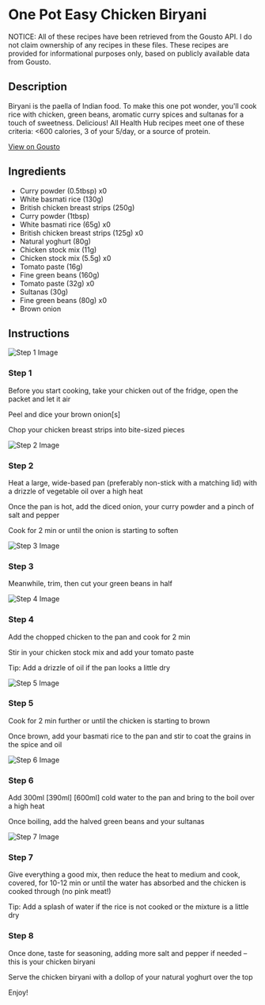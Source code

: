 # One Pot Easy Chicken Biryani

NOTICE: All of these recipes have been retrieved from the Gousto API. I do not claim ownership of any recipes in these files. These recipes are provided for informational purposes only, based on publicly available data from Gousto.

## Description

Biryani is the paella of Indian food. To make this one pot wonder, you'll cook rice with chicken, green beans, aromatic curry spices and sultanas for a touch of sweetness. Delicious! All Health Hub recipes meet one of these criteria: <600 calories, 3 of your 5/day, or a source of protein.

[View on Gousto](https://www.gousto.co.uk/recipes/cookbook/one-pot-easy-chicken-biryani)

## Ingredients

- Curry powder (0.5tbsp) x0
- White basmati rice (130g)
- British chicken breast strips (250g)
- Curry powder (1tbsp)
- White basmati rice (65g) x0
- British chicken breast strips (125g) x0
- Natural yoghurt (80g)
- Chicken stock mix (11g)
- Chicken stock mix (5.5g) x0
- Tomato paste (16g)
- Fine green beans (160g)
- Tomato paste (32g) x0
- Sultanas (30g)
- Fine green beans (80g) x0
- Brown onion

## Instructions

![Step 1 Image](https://production-media.gousto.co.uk/cms/recipe-step-image/step-1-16-1732612579203-x200.jpg)

### Step 1

Before you start cooking, take your chicken out of the fridge, open the packet and let it air

Peel and dice your brown onion[s]

Chop your chicken breast strips<span class="text-danger"> </span>into bite-sized pieces

![Step 2 Image](https://production-media.gousto.co.uk/cms/recipe-step-image/526.step-2-x200.jpg)

### Step 2

Heat a large, wide-based pan (preferably non-stick with a matching lid) with a drizzle of vegetable oil over a high heat

Once the pan is hot, add the diced onion, your curry powder and a pinch of salt and pepper

Cook for 2 min or until the onion is starting to soften

![Step 3 Image](https://production-media.gousto.co.uk/cms/recipe-step-image/526.step-3-x200.jpg)

### Step 3

Meanwhile, trim, then cut your green beans in half

![Step 4 Image](https://production-media.gousto.co.uk/cms/recipe-step-image/526.step-4-x200.jpg)

### Step 4

Add the chopped chicken to the pan and cook for 2 min

Stir in your chicken stock mix and add your tomato paste

Tip: Add a drizzle of oil if the pan looks a little dry

![Step 5 Image](https://production-media.gousto.co.uk/cms/recipe-step-image/526.step-5-x200.jpg)

### Step 5

Cook for 2 min further or until the chicken is starting to brown

Once brown, add your basmati rice to the pan and stir to coat the grains in the spice and oil

![Step 6 Image](https://production-media.gousto.co.uk/cms/recipe-step-image/526.step-6-x200.jpg)

### Step 6

Add 300ml <span class="text-purple">[390ml]</span> <span class="text-danger">[600ml]</span> cold water to the pan and bring to the boil over a high heat

Once boiling, add the halved green beans and your sultanas

![Step 7 Image](https://production-media.gousto.co.uk/cms/recipe-step-image/526.step-7-x200.jpg)

### Step 7

Give everything a good mix, then reduce the heat to medium and cook, covered, for 10-12 min or until the water has absorbed and the chicken is cooked through (no pink meat!)

Tip: Add a splash of water if the rice is not cooked or the mixture is a little dry

### Step 8

Once done, taste for seasoning, adding more salt and pepper if needed – this is your chicken biryani

Serve the chicken biryani with a dollop of your natural yoghurt over the top

Enjoy!

